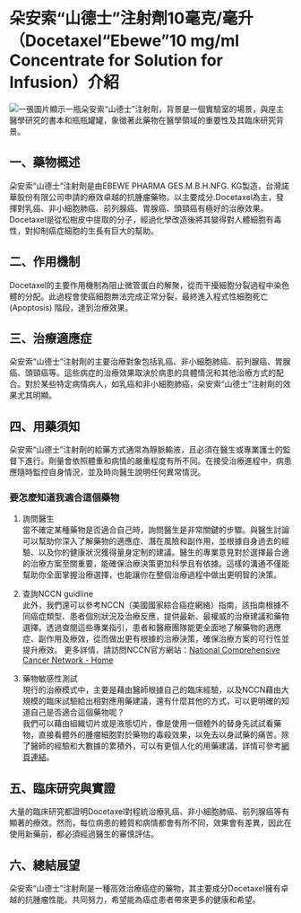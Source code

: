 # 朵安索“山德士”注射劑10毫克/毫升（Docetaxel“Ebewe”10 mg/ml Concentrate for Solution for Infusion）介紹
![一張圖片顯示一瓶朵安索“山德士”注射劑，背景是一個實驗室的場景，與座主醫學研究的書本和瓶瓶罐罐，象徵著此藥物在醫學領域的重要性及其臨床研究背景。](https://i.imgur.com/bq9eN47.jpeg)

## 一、藥物概述

朵安索“山德士”注射劑是由EBEWE PHARMA GES.M.B.H.NFG. KG製造，台灣諾華股份有限公司申請的療效卓越的抗腫瘤藥物。以主要成分.Docetaxel為主，發揮對乳癌、非小細胞肺癌、前列腺癌、胃腺癌、頭頸癌有極好的治療效果。Docetaxel是從松樹皮中提取的分子，經過化學改造後將其變得對人體細胞有毒性，對抑制癌症細胞的生長有巨大的幫助。

## 二、作用機制

Docetaxel的主要作用機制為阻止微管蛋白的解聚，從而干擾細胞分裂過程中染色體的分配。此過程會使癌細胞無法完成正常分裂，最終進入程式性細胞死亡 (Apoptosis) 階段，達到治療效果。

## 三、治療適應症

朵安索“山德士”注射劑的主要治療對象包括乳癌、非小細胞肺癌、前列腺癌、胃腺癌、頭頸癌等。這些病症的治療效果取決於病患的具體情況和其他治療方式的配合。對於某些特定病情病人，如乳癌和非小細胞肺癌，朵安索“山德士”注射劑的效果尤其明顯。

## 四、用藥須知

朵安索“山德士”注射劑的給藥方式通常為靜脈輸液，且必須在醫生或專業護士的監督下進行。劑量會依照體重和病情的嚴重程度有所不同。在接受治療進程中，病患應隨時監控自身情況，並及時向醫生說明任何異常情況。

### 要怎麼知道我適合這個藥物 

1. 詢問醫生  
當不確定某種藥物是否適合自己時，詢問醫生是非常關鍵的步驟。與醫生討論可以幫助你深入了解藥物的適應症、潛在風險和副作用，並根據自身過去的經驗、以及你的健康狀況獲得量身定制的建議。醫生的專業意見對於選擇最合適的治療方案至關重要，能確保治療決策更加科學且有依據。這樣的溝通不僅能幫助你全面掌握治療選擇，也能讓你在整個治療過程中做出更明智的決策。 

2. 查詢NCCN guidline  
此外，我們還可以參考NCCN（美國國家綜合癌症網絡）指南，該指南根據不同癌症類型、患者個別狀況及治療反應，提供最新、最權威的治療建議和藥物選擇。透過查閱這些專業指引，患者和醫療團隊能更全面地了解藥物的適應症、副作用及療效，從而做出更有根據的治療決策，確保治療方案的可行性並提升療效。 
更多詳情，請訪問NCCN官方網站：[National Comprehensive Cancer Network - Home](https://www.nccn.org/)

3. 藥物敏感性測試  
現行的治療模式中，主要是藉由醫師根據自己的臨床經驗，以及NCCN藉由大規模的臨床試驗給出相對應用藥建議，還有什麼其他的方式，可以更明確的知道自己是否適合這個藥物呢？   
我們可以藉由組織切片或是液態切片，像是使用一個體外的替身先試試看藥物，直接看體外的腫瘤細胞對於藥物的毒殺效果，以免去以身試藥的痛苦。除了醫師的經驗和大數據的累積外，可以有更個人化的用藥建議，詳情可參考[網頁連結](https://info.cancerfree.io/)。

## 五、臨床研究與實證

大量的臨床研究都證明Docetaxel對程統治療乳癌、非小細胞肺癌、前列腺癌等有顯著的療效。然而，每位病患的體質和病情都會有所不同，效果會有差異，因此在使用新藥前，都必須經過醫生的審慎評估。

## 六、總結展望

朵安索“山德士”注射劑是一種高效治療癌症的藥物，其主要成分Docetaxel擁有卓越的抗腫瘤性能。共同努力，希望能為癌症患者帶來更多的健康和希望。
